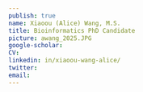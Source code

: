 ```yaml
---
publish: true
name: Xiaoou (Alice) Wang, M.S.
title: Bioinformatics PhD Candidate
picture: awang_2025.JPG
google-scholar: 
CV:
linkedin: in/xiaoou-wang-alice/
twitter:
email:
---
```

